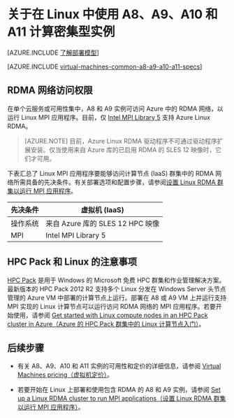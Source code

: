 <!-- not suitable for Mooncake -->

<properties
 pageTitle="关于 A8 - A11 实例和 Linux | Azure"
 description="了解有关使用适用于 Linux VM 的 Azure A8、A9、A10 和 A11 计算密集型实例的背景信息和注意事项。"
 services="virtual-machines-linux"
 documentationCenter=""
 authors="dlepow"
 manager="timlt"
 editor=""
 tags="azure-resource-manager,azure-service-management"/>
<tags
	ms.service="virtual-machines-linux"
	ms.date="01/26/2016"
	wacn.date=""/>

# 关于在 Linux 中使用 A8、A9、A10 和 A11 计算密集型实例

[AZURE.INCLUDE [了解部署模型](../includes/learn-about-deployment-models-both-include.md)]

[AZURE.INCLUDE [virtual-machines-common-a8-a9-a10-a11-specs](../includes/virtual-machines-common-a8-a9-a10-a11-specs.md)]

## RDMA 网络访问权限

在单个云服务或可用性集中，A8 和 A9 实例可访问 Azure 中的 RDMA 网络，以运行 Linux MPI 应用程序。目前，仅 [Intel MPI Library 5](https://software.intel.com/intel-mpi-library/) 支持 Azure Linux RDMA。

>[AZURE.NOTE] 目前，Azure Linux RDMA 驱动程序不可通过驱动程序扩展安装。仅当使用来自 Azure 库的已启用 RDMA 的 SLES 12 映像时，它们才可用。

下表汇总了 Linux MPI 应用程序要能够访问计算节点 (IaaS) 群集中的 RDMA 网络所需具备的先决条件。有关部署选项和配置步骤，请参阅[设置 Linux RDMA 群集以运行 MPI 应用程序](/documentation/articles/virtual-machines-linux-classic-rdma-cluster)。

先决条件 | 虚拟机 (IaaS)
------------ | -------------
操作系统 | 来自 Azure 库的 SLES 12 HPC 映像
MPI | Intel MPI Library 5

## HPC Pack 和 Linux 的注意事项

[HPC Pack](https://technet.microsoft.com/zh-cn/library/jj899572.aspx) 是用于 Windows 的 Microsoft 免费 HPC 群集和作业管理解决方案。最新版本的 HPC Pack 2012 R2 支持多个 Linux 分发在 Windows Server 头节点管理的 Azure VM 中部署的计算节点上运行。部署在 A8 或 A9 VM 上并运行支持 MPI 实现的 Linux 计算节点可以运行访问 RDMA 网络的 MPI 应用程序。若要开始使用，请参阅 [Get started with Linux compute nodes in an HPC Pack cluster in Azure（Azure 的 HPC Pack 群集中的 Linux 计算节点入门）](/documentation/articles/virtual-machines-linux-classic-hpcpack-cluster)。

## 后续步骤

* 有关 A8、A9、A10 和 A11 实例的可用性和定价的详细信息，请参阅 [Virtual Machines pricing（虚拟机定价）](/home/features/virtual-machines/#price)。

* 若要开始在 Linux 上部署和使用包含 RDMA 的 A8 和 A9 实例，请参阅 [Set up a Linux RDMA cluster to run MPI applications（设置 Linux RDMA 群集以运行 MPI 应用程序）](/documentation/articles/virtual-machines-linux-classic-rdma-cluster)。



<!---HONumber=Mooncake_0425_2016-->